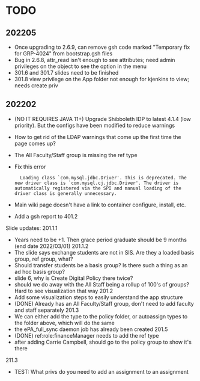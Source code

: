 TODO
=====


202205
-------
- Once upgrading to 2.6.9, can remove gsh code marked "Temporary fix for GRP-4024" from bootstrap.gsh files
- Bug in 2.6.8, attr_read isn't enough to see attributes; need admin privileges on the object to see the option in the menu
- 301.6 and 301.7 slides need to be finished
- 301.8 view privilege on the App folder not enough for kjenkins to view; needs create priv

202202
-------

- (NO IT REQUIRES JAVA 11+) Upgrade Shibboleth IDP to latest 4.1.4 (low priority). But the configs have been modified to reduce warnings
- How to get rid of the LDAP warnings that come up the first time the page comes up?
- The All Faculty/Staff group is missing the ref type
- Fix this error

        Loading class `com.mysql.jdbc.Driver'. This is deprecated. The new driver class is `com.mysql.cj.jdbc.Driver'. The driver is automatically registered via the SPI and manual loading of the driver class is generally unnecessary.
- Main wiki page doesn't have a link to container configure, install, etc.
- Add a gsh report to 401.2

Slide updates:
201.1.1
- Years need to be +1. Then grace period graduate should be 9 months (end date 2022/03/01)
201.1.2
- The slide says exchange students are not in SIS. Are they a loaded basis group, ref group, what?
- Should transfer students be a basis group? Is there such a thing as an ad hoc basis group?
- slide 6, why is Create Digital Policy there twice?
- should we do away with the All Staff being a rollup of 100's of groups? Hard to see visualization that way
201.2
- Add some visualization steps to easily understand the app structure
- (DONE) Already has an All Faculty/Staff group, don't need to add faculty and staff separately
201.3
- We can either add the type to the policy folder, or autoassign types to the folder above, which will do the same
- the ePA_full_sync daemon job has already been created
201.5
- (DONE) ref:role:financeManager needs to add the ref type
- after adding Carrie Campbell, should go to the policy group to show it's there


211.3
- TEST: What privs do you need to add an assignment to an assignment

